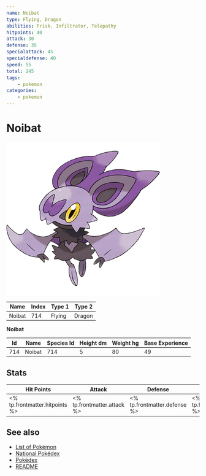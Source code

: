 ```yaml
---
name: Noibat
type: Flying, Dragon
abilities: Frisk, Infiltrator, Telepathy
hitpoints: 40
attack: 30
defense: 35
specialattack: 45
specialdefense: 40
speed: 55
total: 245
tags:
    - pokemon
categories:
    - pokemon
---
```


# Noibat


![Noibat](images/714.png)

| **Name** | **Index** | **Type 1** | **Type 2** |
|----|----|----|----|
| Noibat | 714 | Flying | Dragon  |

**Noibat** 




| **Id** | **Name** | **Species Id** | **Height dm** | **Weight hg** | **Base Experience** |
|--------|----------|----------------|------------|------------|---------------------|
| 714 | Noibat | 714 | 5 | 80 | 49 |



## Stats

| **Hit Points** | **Attack** | **Defense** | **Special Attack** | **Special Defense** | **Speed** | **Total** |
|----------------|------------|-------------|--------------------|---------------------|-----------|-----------|
| <% tp.frontmatter.hitpoints %> | <% tp.frontmatter.attack %> | <% tp.frontmatter.defense %> | <% tp.frontmatter.specialattack %> | <% tp.frontmatter.specialdefense %> | <% tp.frontmatter.speed %> | <% tp.frontmatter.total %> |

## See also

- [List of Pokémon](../pokemon.md)
- [National Pokédex](../national_pokedex.md)
- [Pokédex](../pokedex.md)
- [README](../README.md)

